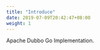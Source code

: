 ```yaml
---
title: "Introduce"
date: 2019-07-09T20:42:47+08:00
weight: 1
---
```


Apache Dubbo Go Implementation.
